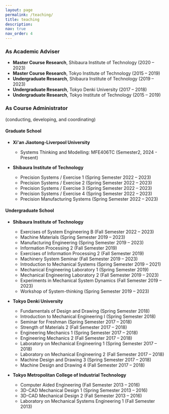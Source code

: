 ```yaml
---
layout: page
permalink: /teaching/
title: teaching
description:
nav: true
nav_order: 4
---
```


### As Academic Adviser
- **Master Course Research**, Shibaura Institute of Technology (2020 – 2023)
- **Master Course Research**, Tokyo Institute of Technology (2015 – 2019)
- **Undergraduate Research**, Shibaura Institute of Technology (2019 – 2023)
- **Undergraduate Research**, Tokyo Denki University (2017 – 2018)
- **Undergraduate Research**, Tokyo Institute of Technology (2015 – 2019)


### As Course Administrator
(conducting, developing, and coordinating)

#### Graduate School
- **Xi'an Jiaotong-Liverpool University**
  - Systems Thinking and Modelling: MFE406TC (Semester2, 2024 - Present)

- **Shibaura Institute of Technology**
  - Precision Systems / Exercise 1 (Spring Semester 2022 – 2023)
  - Precision Systems / Exercise 2 (Spring Semester 2022 – 2023)
  - Precision Systems / Exercise 3 (Spring Semester 2022 – 2023)
  - Precision Systems / Exercise 4 (Spring Semester 2022 – 2023)
  - Precision Manufacturing Systems (Spring Semester 2022 – 2023)

#### Undergraduate School
- **Shibaura Institute of Technology**
  - Exercises of System Engineering B (Fall Semester 2022 – 2023)
  - Machine Materials (Spring Semester 2019 – 2023)
  - Manufacturing Engineering (Spring Semester 2019 – 2023)
  - Information Processing 2 (Fall Semester 2019)
  - Exercises of Information Processing 2 (Fall Semester 2019)
  - Machinery System Seminar (Fall Semester 2019 – 2023)
  - Introduction to Mechanical Systems (Spring Semester 2019 – 2021)
  - Mechanical Engineering Laboratory 1 (Spring Semester 2019)
  - Mechanical Engineering Laboratory 2 (Fall Semester 2019 – 2023)
  - Experiments in Mechanical System Dynamics (Fall Semester 2019 – 2023)
  - Workshop of System-thinking (Spring Semester 2019 – 2023)

- **Tokyo Denki University**
  - Fundamentals of Design and Drawing (Spring Semester 2018)
  - Introduction to Mechanical Engineering I (Spring Semester 2018)
  - Seminar for Freshman (Spring Semester 2017 – 2018)
  - Strength of Materials 2 (Fall Semester 2017 – 2018)
  - Engineering Mechanics 1 (Spring Semester 2017 – 2018)
  - Engineering Mechanics 2 (Fall Semester 2017 – 2018)
  - Laboratory on Mechanical Engineering 1 (Spring Semester 2017 – 2018)
  - Laboratory on Mechanical Engineering 2 (Fall Semester 2017 – 2018)
  - Machine Design and Drawing 3 (Spring Semester 2017 – 2018)
  - Machine Design and Drawing 4 (Fall Semester 2017 – 2018)

- **Tokyo Metropolitan College of Industrial Technology**
  - Computer Aided Engineering (Fall Semester 2013 – 2016)
  - 3D-CAD Mechanical Design 1 (Spring Semester 2013 – 2016)
  - 3D-CAD Mechanical Design 2 (Fall Semester 2013 – 2016)
  - Laboratory on Mechanical Systems Engineering 1 (Fall Semester 2013)

